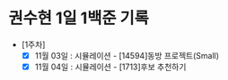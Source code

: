 # 권수현 1일 1백준 기록

- [1주차]
  - [x]   11월 03일 : 시뮬레이션 - [14594]동방 프로젝트(Small)
  - [x]   11월 04일 : 시뮬레이션 - [1713]후보 추천하기
